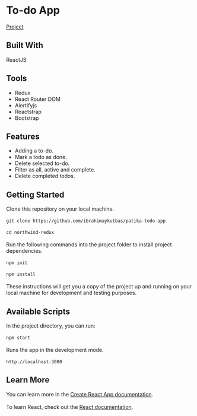 # To-do App
[Project](https://todo-app-patika.web.app/)
## Built With
ReactJS
## Tools
- Redux
- React Router DOM
- Alertifyjs
- Reactstrap
- Bootstrap
## Features
- Adding a to-do.
- Mark a todo as done.
- Delete selected to-do.
- Filter as all, active and complete.
- Delete completed todos.
## Getting Started
Clone this repository on your local machine.<br/><br/>
`git clone https://github.com/ibrahimaykutbas/patika-todo-app`<br/><br/>
`cd northwind-redux`<br/><br/>
Run the following commands into the project folder to install project dependencies.<br/><br/>
`npm init`<br/><br/>
`npm install`<br/><br/>
These instructions will get you a copy of the project up and running on your local machine for development and testing purposes.
## Available Scripts
In the project directory, you can run: <br/><br/>
`npm start`<br/><br/>
Runs the app in the development mode.<br/><br/>
`http://localhost:3000`
## Learn More
You can learn more in the [Create React App documentation](https://create-react-app.dev/docs/getting-started/).<br/><br/>
To learn React, check out the [React documentation](https://reactjs.org/).
